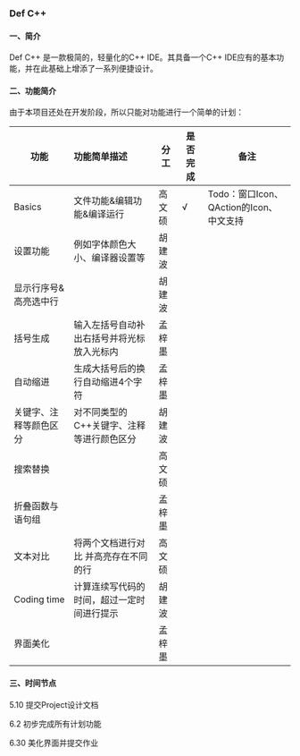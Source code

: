 ### Def C++

#### 一、简介

Def C++ 是一款极简的，轻量化的C++ IDE。其具备一个C++ IDE应有的基本功能，并在此基础上增添了一系列便捷设计。

#### 二、功能简介

由于本项目还处在开发阶段，所以只能对功能进行一个简单的计划：

| 功能             | 功能简单描述                               | 分工   | 是否完成 | 备注|
| ---------------- | :----------------------------------------- | --------   | ------ |---- |
| Basics| 文件功能&编辑功能&编译运行                                                | 高文硕 | √        | Todo：窗口Icon、QAction的Icon、中文支持 |
| 设置功能             |  例如字体颜色大小、编译器设置等               | 胡建波 |         |   |
| 显示行序号&高亮选中行            |                    | 胡建波 |         |   |
| 括号生成         | 输入左括号自动补出右括号并将光标放入光标内 |    孟梓墨     |          |   |
| 自动缩进         | 生成大括号后的换行自动缩进4个字符          |  孟梓墨      |          |   |
| 关键字、注释等颜色区分   | 对不同类型的C++关键字、注释等进行颜色区分          | 胡建波 |          |   |
| 搜索替换         |                                            | 高文硕  |          |   |
| 折叠函数与语句组 |                                            |    孟梓墨    |          |   |
| 文本对比         | 将两个文档进行对比 并高亮存在不同的行      |  高文硕      |          |   |
| Coding time      | 计算连续写代码的时间，超过一定时间进行提示 | 胡建波 |          |   |
|界面美化          |                                           |孟梓墨 |          |        |

#### 三、时间节点

5.10 提交Project设计文档

6.2 初步完成所有计划功能

6.30 美化界面并提交作业

